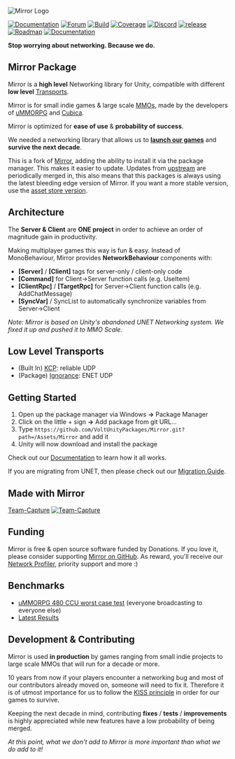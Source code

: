![Mirror Logo](https://i.imgur.com/we6li1x.png)

[![Documentation](https://img.shields.io/badge/docs-brightgreen.svg)](https://mirror-networking.gitbook.io/)
[![Forum](https://img.shields.io/badge/forum-brightgreen.svg)](https://forum.unity.com/threads/mirror-networking-for-unity-aka-hlapi-community-edition.425437/)
[![Build](https://img.shields.io/appveyor/ci/vis2k73562/hlapi-community-edition/Mirror.svg)](https://ci.appveyor.com/project/vis2k73562/hlapi-community-edition/branch/mirror)
[![Coverage](https://sonarcloud.io/api/project_badges/measure?project=vis2k_Mirror&metric=coverage)](https://sonarcloud.io/dashboard?id=vis2k_Mirror)
[![Discord](https://img.shields.io/discord/343440455738064897.svg)](https://discordapp.com/invite/N9QVxbM)
[![release](https://img.shields.io/github/release/vis2k/Mirror.svg)](https://github.com/vis2k/Mirror/releases/latest)
[![Roadmap](https://img.shields.io/badge/roadmap-blue.svg)](https://trello.com/b/fgAE7Tud)
[![Documentation](https://img.shields.io/badge/docs-blue.svg)](https://mirror-networking.com/docs)

**Stop worrying about networking. Because we do.**

## Mirror Package
Mirror is a **high level** Networking library for Unity, compatible with different **low level** [Transports](https://github.com/vis2k/Mirror#low-level-transports).

Mirror is for small indie games & large scale [MMOs](https://www.youtube.com/watch?v=mDCNff1S9ZU), made by the developers of [uMMORPG](https://assetstore.unity.com/packages/templates/systems/ummorpg-components-edition-159401) and [Cubica](https://www.youtube.com/watch?v=D_f_MntrLVE).

Mirror is optimized for **ease of use** & **probability of success**.

We needed a networking library that allows us to **[launch our games](https://mirror-networking.com/showcase/)** and **survive the next decade**.

This is a fork of [Mirror](https://github.com/vis2k/Mirror), adding the ability to install it via the package manager. This makes it easier to update. Updates from [upstream](https://github.com/vis2k/Mirror) are periodically merged in, this also means that this packages is always using the latest bleeding edge version of Mirror. If you want a more stable version, use the [asset store version](https://assetstore.unity.com/packages/tools/network/mirror-129321).

## Architecture
The **Server & Client** are **ONE project** in order to achieve an order of magnitude gain in productivity.

Making multiplayer games this way is fun & easy. Instead of MonoBehaviour, Mirror provides **NetworkBehaviour** components with:
* **[Server]** / **[Client]** tags for server-only / client-only code
* **[Command]** for Client->Server function calls (e.g. UseItem)
* **[ClientRpc]** / **[TargetRpc]** for Server->Client function calls (e.g. AddChatMessage)
* **[SyncVar]** / SyncList to automatically synchronize variables from Server->Client

_Note: Mirror is based on Unity's abandoned UNET Networking system. We fixed it up and pushed it to MMO Scale._

## Low Level Transports
* (Built In) [KCP](https://github.com/skywind3000/kcp): reliable UDP
* (Package) [Ignorance](https://github.com/VoltUnityPackages/Ignorance): ENET UDP

## Getting Started
1. Open up the package manager via Windows **->** Package Manager
2. Click on the little + sign **->** Add package from git URL...
3. Type `https://github.com/VoltUnityPackages/Mirror.git?path=/Assets/Mirror` and add it
4. Unity will now download and install the package

Check out our [Documentation](https://mirror-networking.gitbook.io/) to learn how it all works.

If you are migrating from UNET, then please check out our [Migration Guide](https://mirror-networking.gitbook.io/docs/general/migration-guide).

## Made with Mirror

[Team-Capture](https://github.com/Voltstro-Studios/Team-Capture)
[![Team-Capture](https://raw.githubusercontent.com/Voltstro-Studios/Team-Capture/master/tc-logo.png)](https://github.com/Voltstro-Studios/Team-Capture)

## Funding
Mirror is free & open source software funded by Donations. If you love it, please consider supporting [Mirror on GitHub](https://github.com/sponsors/vis2k). As reward, you'll receive our [Network Profiler](https://mirror-networking.gitbook.io/docs/guides/network-profiler), priority support and more :)

## Benchmarks
* [uMMORPG 480 CCU worst case test](https://youtu.be/mDCNff1S9ZU) (everyone broadcasting to everyone else)
* [Latest Results](https://docs.google.com/document/d/1GMxcWAz3ePt3RioK8k4erpVSpujMkYje4scOuPwM8Ug/edit?usp=sharing)

## Development & Contributing
Mirror is used **in production** by games ranging from small indie projects to large scale MMOs that will run for a decade or more.

10 years from now if your players encounter a networking bug and most of our contributors already moved on, someone will need to fix it. Therefore it is of utmost importance for us to follow the [KISS principle](https://en.wikipedia.org/wiki/KISS_principle) in order for our games to survive.

Keeping the next decade in mind, contributing **fixes** / **tests** / **improvements** is highly appreciated while new features have a low probability of being merged.

_At this point, what we don't add to Mirror is more important than what we do add to it!_
